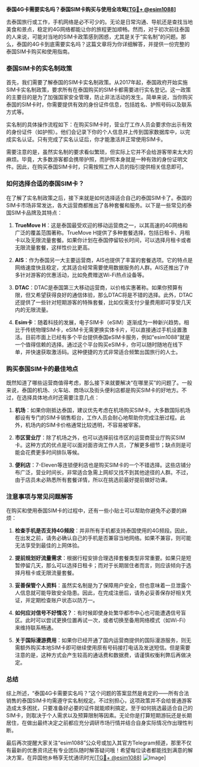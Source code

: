 **泰国4G卡需要实名吗？泰国SIM卡购买与使用全攻略[[TG💪+ @esim1088](https://t.me/s/esim1088)]**

去泰国旅行或工作，手机网络是必不可少的。无论是日常沟通、导航还是查找当地美食和景点，稳定的4G网络都能让你的旅程更加顺畅。然而，对于初次前往泰国的人来说，可能对当地的SIM卡政策感到困惑，尤其是关于“实名制”的问题。那么，泰国的4G卡到底需要实名吗？这篇文章将为你详细解答，并提供一份完整的泰国SIM卡购买和使用指南。

### 泰国SIM卡的实名制政策

首先，我们需要了解泰国的SIM卡实名制政策。从2017年起，泰国政府开始实施SIM卡实名制政策，要求所有在泰国购买的SIM卡都需要进行实名登记。这一政策的主要目的是为了加强国家安全管理，防止非法活动的发生。简单来说，当你购买泰国的SIM卡时，你需要提供有效的身份证件信息，包括姓名、护照号码以及联系方式等。

实名制的具体操作流程如下：在购买SIM卡时，营业厅工作人员会要求你出示有效的身份证件（如护照）。他们会记录下你的个人信息并上传到国家数据库中，以完成实名认证。只有完成了实名认证后，你才能激活并正常使用SIM卡。

需要注意的是，虽然实名制的要求看似繁琐，但实际上它并不会给游客带来太大的麻烦。毕竟，大多数游客都会携带护照，而护照本身就是一种有效的身份证明文件。因此，在购买泰国SIM卡时，只需按照工作人员的指引提供相关信息即可。

### 如何选择合适的泰国SIM卡？

在了解了实名制政策之后，接下来就是如何选择适合自己的泰国SIM卡了。泰国的SIM卡市场非常发达，各大运营商都推出了各种套餐和服务。以下是一些常见的泰国SIM卡品牌及其特点：

1. **TrueMove H**：这是泰国最受欢迎的移动运营商之一，以其高速的4G网络和广泛的覆盖范围著称。TrueMove H提供了多种套餐选择，包括日租卡、月租卡以及无限流量套餐。如果你计划在泰国停留较长时间，可以选择月租卡或者无限流量套餐，这样性价比更高。

2. **AIS**：作为泰国另一大主要运营商，AIS也提供了丰富的套餐选项。它的特点是网络速度快且稳定，尤其适合经常需要使用数据服务的人群。AIS还推出了许多针对游客的优惠活动，比如免费赠送Wi-Fi热点设备等。

3. **DTAC**：DTAC是泰国第三大移动运营商，以价格实惠著称。如果你预算有限，但又希望获得良好的通信体验，那么DTAC将是不错的选择。此外，DTAC还提供了一些针对短期游客的特殊套餐，比如仅需支付少量费用即可享受几天内的无限流量。

4. **Esim卡**：随着科技的发展，电子SIM卡（eSIM）逐渐成为一种新兴趋势。相比于传统物理SIM卡，eSIM卡无需更换实体卡片，可以直接通过手机设置激活。目前市面上已经有多个平台提供泰国eSIM卡服务，例如“esim1088”就是一个值得信赖的选择。通过这个平台购买eSIM卡，你可以随时随地在线下单，并快速获取激活码。这种便捷的方式非常适合频繁出国旅行的人士。

### 购买泰国SIM卡的最佳地点

既然知道了哪些运营商值得考虑，那么接下来就要解决“在哪里买”的问题了。一般来说，泰国的机场、火车站、商场以及街头便利店都是购买SIM卡的好地方。不过，在选择具体地点时还需要注意几点：

1. **机场**：如果你刚抵达泰国，建议优先考虑在机场购买SIM卡。大多数国际机场都设有专门的SIM卡销售柜台，工作人员会耐心地帮助你完成注册过程。此外，机场内的SIM卡价格通常比较透明，不容易被宰客。

2. **市区营业厅**：除了机场之外，也可以选择前往市区的运营商营业厅购买SIM卡。这种方式的优点是可以面对面咨询工作人员，了解更多细节；缺点则是可能会花费更多时间排队等候。

3. **便利店**：7-Eleven等连锁便利店也是购买SIM卡的一个不错选择。这些店铺分布广泛，营业时间长，非常适合急需上网却又找不到其他途径的人群。不过，由于店员未必熟悉所有套餐详情，所以在挑选前最好提前做好功课。

### 注意事项与常见问题解答

在购买和使用泰国SIM卡的过程中，还有一些小贴士可以帮助你避免不必要的麻烦：

1. **检查手机是否支持4G频段**：并非所有手机都支持泰国使用的4G频段。因此，在出发之前，请务必确认自己的手机是否兼容当地网络。如果不兼容，则可能无法享受到最佳的上网体验。

2. **提前规划好流量需求**：根据行程安排合理选择套餐类型非常重要。如果只是短暂停留几天，那么可以选择日租卡；而对于长期居住者而言，则应该倾向于选择月租卡或无限流量套餐。

3. **妥善保管个人资料**：虽然实名制是为了保障用户安全，但也意味着一旦泄露个人信息就可能导致安全隐患。因此，在完成注册后，请务必妥善保存好相关凭证，并定期检查账户状态以防万一。

4. **如何应对信号不好情况？**：有时候即使身处繁华都市中心也可能遭遇信号盲区。此时可以尝试更换位置再试一次，或者切换至备用网络模式（如Wi-Fi）来维持联系畅通。

5. **关于国际漫游费用**：如果你已经开通了国内运营商提供的国际漫游服务，则无需额外购买本地SIM卡即可继续使用原有号码接打电话及发送短信。但是需要注意的是，这种方式会产生较高的通话费和数据费，请谨慎权衡利弊后再做决定。

### 总结

综上所述，“泰国4G卡需要实名吗？”这个问题的答案显然是肯定的——所有合法销售的泰国SIM卡均需遵守实名制规定。不过别担心，这项政策并不会给普通游客造成太多困扰，只要准备好必要的证件就能顺利搞定。至于如何挑选最适合自己的SIM卡，则取决于个人需求以及预算限制等因素。无论你是打算短期游玩还是长期居住，在做出最终决定之前都应充分调研市场行情并结合自身实际情况作出理性判断。

最后再次提醒大家关注“esim1088”公众号或加入其官方Telegram频道，那里不仅有最新的优惠资讯还有专业团队随时解答疑问哦！希望每位读者都能找到满意的解决方案，在异国他乡畅享无忧通讯时光[[TG💪+ @esim1088](https://t.me/s/esim1088)] ![Image](https://i.postimg.cc/4NQfJmqS/Snipaste-2025-05-13-00-14-12.png)]
